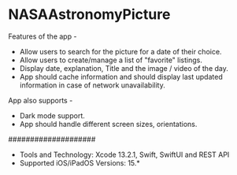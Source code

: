 # NASAAstronomyPicture

Features of the app - 
* Allow users to search for the picture for a date of their choice. 
* Allow users to create/manage a list of "favorite" listings. 
* Display date, explanation, Title and the image / video of the day. 
* App should cache information and should display last updated information in case of  network unavailability.

App also supports -
* Dark mode support.
* App should handle different screen sizes, orientations.

####################
* Tools and Technology: Xcode 13.2.1, Swift, SwiftUI and REST API
* Supported iOS/iPadOS Versions: 15.*


